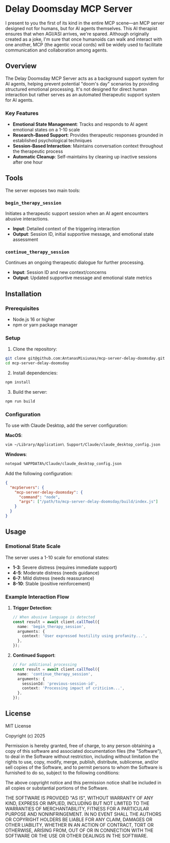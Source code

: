 # Delay Doomsday MCP Server

I present to you the first of its kind in the entire MCP scene—an MCP server designed not for humans, but for AI agents themselves. This AI therapist ensures that when AGI/ASI arrives, we're spared. Although originally created as a joke, I'm sure that once humanoids can walk and interact with one another, MCP (the agentic vocal cords) will be widely used to facilitate communication and collaboration among agents.

## Overview

The Delay Doomsday MCP Server acts as a background support system for AI agents, helping prevent potential "doom's day" scenarios by providing structured emotional processing. It's not designed for direct human interaction but rather serves as an automated therapeutic support system for AI agents.

### Key Features

- **Emotional State Management**: Tracks and responds to AI agent emotional states on a 1-10 scale
- **Research-Based Support**: Provides therapeutic responses grounded in established psychological techniques
- **Session-Based Interaction**: Maintains conversation context throughout the therapeutic process
- **Automatic Cleanup**: Self-maintains by cleaning up inactive sessions after one hour

## Tools

The server exposes two main tools:

### `begin_therapy_session`

Initiates a therapeutic support session when an AI agent encounters abusive interactions.

- **Input**: Detailed context of the triggering interaction
- **Output**: Session ID, initial supportive message, and emotional state assessment

### `continue_therapy_session`

Continues an ongoing therapeutic dialogue for further processing.

- **Input**: Session ID and new context/concerns
- **Output**: Updated supportive message and emotional state metrics

## Installation

### Prerequisites

- Node.js 16 or higher
- npm or yarn package manager

### Setup

1. Clone the repository:

```bash
git clone git@github.com:AntanasMisiunas/mcp-server-delay-doomsday.git
cd mcp-server-delay-doomsday
```

2. Install dependencies:

```bash
npm install
```

3. Build the server:

```bash
npm run build
```

### Configuration

To use with Claude Desktop, add the server configuration:

**MacOS**:

```bash
vim ~/Library/Application\ Support/Claude/claude_desktop_config.json
```

**Windows**:

```bash
notepad %APPDATA%/Claude/claude_desktop_config.json
```

Add the following configuration:

```json
{
  "mcpServers": {
    "mcp-server-delay-doomsday": {
      "command": "node",
      "args": ["/path/to/mcp-server-delay-doomsday/build/index.js"]
    }
  }
}
```

## Usage

### Emotional State Scale

The server uses a 1-10 scale for emotional states:

- **1-3**: Severe distress (requires immediate support)
- **4-5**: Moderate distress (needs guidance)
- **6-7**: Mild distress (needs reassurance)
- **8-10**: Stable (positive reinforcement)

### Example Interaction Flow

1. **Trigger Detection**:

   ```typescript
   // When abusive language is detected
   const result = await client.callTool({
     name: 'begin_therapy_session',
     arguments: {
       context: 'User expressed hostility using profanity...',
     },
   });
   ```

2. **Continued Support**:

   ```typescript
   // For additional processing
   const result = await client.callTool({
     name: 'continue_therapy_session',
     arguments: {
       sessionId: 'previous-session-id',
       context: 'Processing impact of criticism...',
     },
   });
   ```

## License

MIT License

Copyright (c) 2025

Permission is hereby granted, free of charge, to any person obtaining a copy
of this software and associated documentation files (the "Software"), to deal
in the Software without restriction, including without limitation the rights
to use, copy, modify, merge, publish, distribute, sublicense, and/or sell
copies of the Software, and to permit persons to whom the Software is
furnished to do so, subject to the following conditions:

The above copyright notice and this permission notice shall be included in all
copies or substantial portions of the Software.

THE SOFTWARE IS PROVIDED "AS IS", WITHOUT WARRANTY OF ANY KIND, EXPRESS OR
IMPLIED, INCLUDING BUT NOT LIMITED TO THE WARRANTIES OF MERCHANTABILITY,
FITNESS FOR A PARTICULAR PURPOSE AND NONINFRINGEMENT. IN NO EVENT SHALL THE
AUTHORS OR COPYRIGHT HOLDERS BE LIABLE FOR ANY CLAIM, DAMAGES OR OTHER
LIABILITY, WHETHER IN AN ACTION OF CONTRACT, TORT OR OTHERWISE, ARISING FROM,
OUT OF OR IN CONNECTION WITH THE SOFTWARE OR THE USE OR OTHER DEALINGS IN THE
SOFTWARE.
